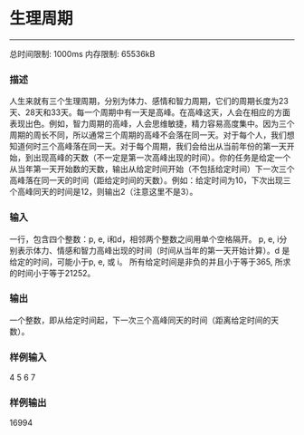 # 生理周期

------

总时间限制: 1000ms 内存限制: 65536kB

### 描述

人生来就有三个生理周期，分别为体力、感情和智力周期，它们的周期长度为23天、28天和33天。每一个周期中有一天是高峰。在高峰这天，人会在相应的方面表现出色。例如，智力周期的高峰，人会思维敏捷，精力容易高度集中。因为三个周期的周长不同，所以通常三个周期的高峰不会落在同一天。对于每个人，我们想知道何时三个高峰落在同一天。对于每个周期，我们会给出从当前年份的第一天开始，到出现高峰的天数（不一定是第一次高峰出现的时间）。你的任务是给定一个从当年第一天开始数的天数，输出从给定时间开始（不包括给定时间）下一次三个高峰落在同一天的时间（距给定时间的天数）。例如：给定时间为10，下次出现三个高峰同天的时间是12，则输出2（注意这里不是3）。

### 输入

一行，包含四个整数：p, e, i和d，相邻两个整数之间用单个空格隔开。 p, e, i分别表示体力、情感和智力高峰出现的时间（时间从当年的第一天开始计算）。d 是给定的时间，可能小于p, e, 或 i。 所有给定时间是非负的并且小于等于365, 所求的时间小于等于21252。

### 输出

一个整数，即从给定时间起，下一次三个高峰同天的时间（距离给定时间的天数）。<br>

### 样例输入

4 5 6 7

### 样例输出

16994


